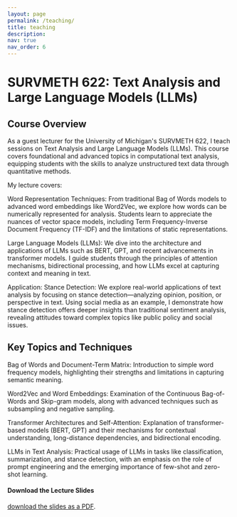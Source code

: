 ```yaml
---
layout: page
permalink: /teaching/
title: teaching
description: 
nav: true
nav_order: 6
---
```


# SURVMETH 622: Text Analysis and Large Language Models (LLMs)
## Course Overview
As a guest lecturer for the University of Michigan's SURVMETH 622, I teach sessions on Text Analysis and Large Language Models (LLMs). This course covers foundational and advanced topics in computational text analysis, equipping students with the skills to analyze unstructured text data through quantitative methods.

My lecture covers:

Word Representation Techniques: From traditional Bag of Words models to advanced word embeddings like Word2Vec, we explore how words can be numerically represented for analysis. Students learn to appreciate the nuances of vector space models, including Term Frequency-Inverse Document Frequency (TF-IDF) and the limitations of static representations.

Large Language Models (LLMs): We dive into the architecture and applications of LLMs such as BERT, GPT, and recent advancements in transformer models. I guide students through the principles of attention mechanisms, bidirectional processing, and how LLMs excel at capturing context and meaning in text.

Application: Stance Detection: We explore real-world applications of text analysis by focusing on stance detection—analyzing opinion, position, or perspective in text. Using social media as an example, I demonstrate how stance detection offers deeper insights than traditional sentiment analysis, revealing attitudes toward complex topics like public policy and social issues.

## Key Topics and Techniques
Bag of Words and Document-Term Matrix: Introduction to simple word frequency models, highlighting their strengths and limitations in capturing semantic meaning.

Word2Vec and Word Embeddings: Examination of the Continuous Bag-of-Words and Skip-gram models, along with advanced techniques such as subsampling and negative sampling.

Transformer Architectures and Self-Attention: Explanation of transformer-based models (BERT, GPT) and their mechanisms for contextual understanding, long-distance dependencies, and bidirectional encoding.

LLMs in Text Analysis: Practical usage of LLMs in tasks like classification, summarization, and stance detection, with an emphasis on the role of prompt engineering and the emerging importance of few-shot and zero-shot learning.


#### Download the Lecture Slides

[download the slides as a PDF](/assets/pdf/text_analysis_2024W.pdf).